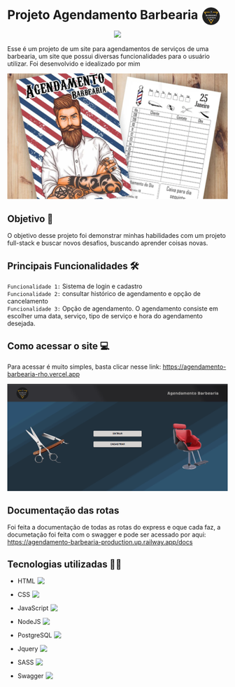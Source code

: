# Projeto Agendamento Barbearia <img src="./FrontEnd/assets/img/logo-barbearia.png" width="40px" style="position: absolute; margin-left: 10px">

<p loading="lazy" align="center">
    <img src="https://img.shields.io/badge/STATUS%20-%20EM%20ANDAMENTO%20-%20(34%20197%2094)">
</p>

Esse é um projeto de um site para agendamentos de serviços de uma barbearia, um site que possui diversas funcionalidades para o usuário utilizar. Foi desenvolvido e idealizado por mim

<img loading="lazy" src="./FrontEnd/assets/img/Ilustracao-figura-readme.png">

## Objetivo 🎯
O objetivo desse projeto foi demonstrar minhas habilidades com um projeto full-stack e buscar novos desafios, buscando aprender coisas novas.

## Principais Funcionalidades 🛠️
`Funcionalidade 1:` Sistema de login e cadastro<br>
`Funcionalidade 2:` consultar histórico de agendamento e opção de cancelamento<br>
`Funcionalidade 3:` Opção de agendamento. O agendamento consiste em escolher uma data, serviço, tipo de serviço e hora do agendamento desejada.

## Como acessar o site 💻
Para acessar é muito simples, basta clicar nesse link: <a target="_blanck" src="https://agendamento-barbearia-rho.vercel.app">https://agendamento-barbearia-rho.vercel.app<a>

<img loading="lazy" src="./FrontEnd/assets/img/barbearia.gif">

## Documentação das rotas
Foi feita a documentação de todas as rotas do express e oque cada faz, a documetação foi feita com o swagger e pode ser acessado por aqui: https://agendamento-barbearia-production.up.railway.app/docs

## Tecnologias utilizadas 👨‍💻

- HTML <img style="position: absolute; margin-left: 5px" width="20" src="https://cdn.icon-icons.com/icons2/2107/PNG/512/file_type_html_icon_130541.png">

- CSS <img style="position: absolute; margin-left: 5px" width="18" src="https://cdn.iconscout.com/icon/free/png-512/free-css-131-722685.png?f=webp&w=256">

- JavaScript <img style="position: absolute; margin-left: 5px" width="18" src="https://cdn.iconscout.com/icon/free/png-512/free-javascript-1-225993.png?f=webp&w=256">

- NodeJS <img style="position: absolute; margin-left: 5px" width="20" src="https://cdn.iconscout.com/icon/free/png-512/free-nodejs-1-226034.png?f=webp&w=256">

- PostgreSQL <img style="position: absolute; margin-left: 5px" width="20" src="https://cdn.iconscout.com/icon/free/png-512/free-postgresql-226047.png?f=webp&w=256">

- Jquery <img style="position: absolute; margin-left: 5px" width="20" src="https://cdn.iconscout.com/icon/free/png-512/free-jquery-8-1175153.png?f=webp&w=256">

- SASS <img style="position: absolute; margin-left: 5px" width="20" src="https://www.svgrepo.com/show/374068/scss.svg">

- Swagger <img style="position: absolute; margin-left: 5px" width="20" src="https://upload.wikimedia.org/wikipedia/commons/a/ab/Swagger-logo.png">
